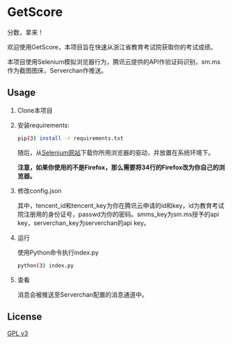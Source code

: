 # GetScore
分数，拿来！

欢迎使用GetScore，本项目旨在快速从浙江省教育考试院获取你的考试成绩。

本项目使用Selenium模拟浏览器行为，腾讯云提供的API作验证码识别，sm.ms作为截图图床，Serverchan作推送。

## Usage

1. Clone本项目

2. 安装requirements:

   ```bash
   pip(3) install -r requirements.txt
   ```

   随后，从[Selenium网站](https://www.selenium.dev/documentation/zh-cn/webdriver/driver_requirements/)下载你所用浏览器的驱动，并放置在系统环境下。

   **注意，如果你使用的不是Firefox，那么需要将34行的Firefox改为你自己的浏览器。**

3. 修改config.json

   其中，tencent_id和tencent_key为你在腾讯云申请的id和key，id为教育考试院注册用的身份证号，passwd为你的密码。smms_key为sm.ms授予的api key，serverchan_key为serverchan的api key。

4. 运行

   使用Python命令执行index.py

   ```bash
   python(3) index.py
   ```

5. 查看

   消息会被推送至Serverchan配置的消息通道中。

## License 

[GPL v3](https://www.gnu.org/licenses/gpl-3.0-standalone.html)

